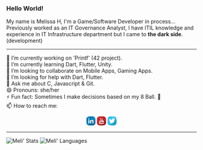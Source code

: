 ### Hello World!

My name is Melissa H, I'm a Game/Software Developer in process...
Previously worked as an IT Governance Analyst, I have ITIL knowledge and experience in IT Infrastructure department but I came to **the dark side**. (development)

----

   🔭 I’m currently working on 'Printf' (42 project).   
   🌱 I’m currently learning Dart, Flutter, Unity.  
   👯 I’m looking to collaborate on Mobile Apps, Gaming Apps.  
   🤔 I’m looking for help with Dart, Flutter.  
   💬 Ask me about C, Javascript & Git.  
   😄 Pronouns: she/her  
   ⚡ Fun fact: Sometimes I make decisions based on my 8 Ball. 🎱  
   📫 How to reach me:

<p align='center'>
	<a href="https://www.linkedin.com/in/melissahuertamn/"><img src="icons/in-24.png"></a>
  <a href="https://www.youtube.com/channel/UCbTXsfGiE_PU32_krMQeusA"><img src="icons/yt-24.png"></a>
	<a href="https://www.twitter.com/piratelicorne"><img src="icons/tw-24.png"></a>
</p>

----

![Meli' Stats](https://github-readme-stats.vercel.app/api?username=piratelicorne&show_icons=true&theme=buefy)
![Meli' Languages](https://github-readme-stats.vercel.app/api/top-langs/?username=piratelicorne&hide=jupyter%20notebook&layout=compact)
